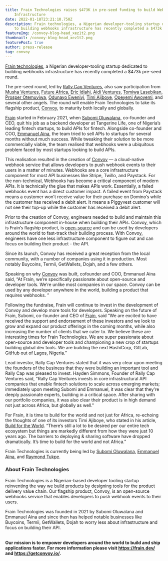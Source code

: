 ```yaml
---
title: Frain Technologies raises $473K in pre-seed funding to build Webhooks
    Infrastructure
date: 2022-01-18T23:21:10.750Z
description: Frain technologies, a Nigerian developer-tooling startup dedicated
    to building webhooks infrastructure has recently completed a $473k pre-seed round...
featureImg: /convoy-blog-head_xez1t2.png
thumbnail: /convoy-blog-head_xez1t2.png
featurePost: true
author: press-release
tag: convoy
---
```


[Frain technologies](https://frain.dev), a Nigerian developer-tooling startup dedicated to building webhooks infrastructure has recently completed a $473k pre-seed round.

The pre-seed round, led by [Rally Cap Ventures](https://www.rallycapventures.com/), also saw participation from [Musha Ventures](https://www.mushaventures.com/), [Future Africa](https://future.africa/), [Eric Idiahi](https://www.linkedin.com/in/eric-idiahi-b9b7b629/?originalSubdomain=ng), [Aidi Ventures](https://aidi.africa/), [Tomiwa Lasebikan](https://www.linkedin.com/in/olatomiwalasebikan/), [Prosper Otemuyiwa](https://www.linkedin.com/in/prosperotemuyiwa/), [Odunayo Eweniyi](https://www.linkedin.com/in/odunayoeweniyi/?originalSubdomain=uk), [Timi Ajiboye](https://timiajiboye.com/), [Opeyemi Awoyemi](https://www.linkedin.com/in/opeawo/), and several other angels. The round will enable Frain Technologies to take its flagship product, [Convoy](https://getconvoy.io/), to maturity both locally and globally.

[Frain](https://frain.dev/) started in February 2021, when [Subomi Oluwalana](https://www.linkedin.com/in/subomi-oluwalana-one/), co-founder and CEO, quit his job as a backend developer at Tangerine Life, one of Nigeria’s leading fintech startups, to build APIs for fintech. Alongside co-founder and COO, [Emmanuel Aina](https://www.linkedin.com/in/emmanuel-aina-76071a133/), the team tried to sell APIs to startups for several months without much success. While tweaking their solution to be more commercially viable, the team realised that webhooks were a ubiquitous problem faced by most startups looking to build APIs.

This realisation resulted in the creation of [Convoy](https://getconvoy.io/) — a cloud-native webhook service that allows developers to push webhook events to their users in a matter of minutes. Webhooks are a core infrastructure component for most API businesses like Stripe, Twillo, and Paystack. For the non-technical, Webhooks has become a critical component of modern APIs. It is technically the glue that makes APIs work. Essentially, a failed webhooks event has a direct customer impact. A failed event from Paystack means a customer won’t receive value for their purchase on Domino’s while the customer has received a debit alert. It means a Piggyvest customer will not see their top-up while the customer has received a debit alert.

Prior to the creation of Convoy, engineers needed to build and maintain this infrastructure component in-house when building their APIs. Convoy, which is Frain’s flagship product, is [open-source](https://github.com/frain-dev/convoy) and can be used by developers around the world to fast-track their building process. With Convoy, engineers have one less infrastructure component to figure out and can focus on building their product - the API.

Since its launch, Convoy has received a great reception from the local community, with a number of companies using it in production. Most notably Buycoins, Termii, GetWallets, Dojah, and a few others.

Speaking on why [Convoy](https://getconvoy.io/) was built, cofounder and COO, Emmanuel Aina said, “At Frain, we’re specifically passionate about open-source and developer tools. We’re unlike most companies in our space. Convoy can be used by any developer anywhere in the world, building a product that requires webhooks. ”

Following the fundraise, Frain will continue to invest in the development of Convoy and develop more tools for developers. Speaking on the future of Frain, Subomi, co-founder and CEO of [Frain](https://frain.dev/), said “We are excited to have received the support and endorsement of these investors and we look to grow and expand our product offerings in the coming months, while also increasing the number of clients that we cater to. We believe these are interesting times for Frain Technologies. We are super passionate about open-source and developer tools and championing a new crop of startups building global dev tools. We are building the next HashiCorp, GitLab, GitHub out of Lagos, Nigeria.”

Lead investor, Rally Cap Ventures stated that it was very clear upon meeting the founders of the business that they were building an important tool and Rally Cap was pleased to invest. Hayden Simmons, Founder of Rally Cap Ventures said, "Rally Cap Ventures invests in core infrastructural API companies that enable fintech solutions to scale across emerging markets; immediately upon meeting Subomi and Emmanuel, it was clear that they're deeply passionate experts, building in a critical space. After sharing with our portfolio companies, it was also clear their product is in high demand not just across Africa, but globally as well."

For Frain, it is time to build for the world and not just for Africa, re-echoing the thoughts of one of its investors Timi Ajiboye, who stated in his article, [Build for the World](https://medium.com/timigod/build-for-the-world-2df4501a9270). “There’s still a lot to be desired per our entire tech ecosystem but things are markedly different from how they were just 10 years ago. The barriers to deploying & sharing software have dropped dramatically. It’s time to build for the world and not Africa.”

Frain Technologies is currently being led by [Subomi Oluwalana](https://www.linkedin.com/in/subomi-oluwalana-one/), [Emmanuel Aina,](https://www.linkedin.com/in/emmanuel-aina-76071a133/) and [Raymond Tukpe](https://www.linkedin.com/in/rtukpe/?miniProfileUrn=urn%3Ali%3Afs_miniProfile%3AACoAABGsYP0Bi9v4PLyaqY7ZwTf4sfTt4sPpcxo).

### About Frain Technologies

Frain Technologies is a Nigerian-based developer tooling startup reinventing the way we build products by designing tools for the product delivery value chain. Our flagship product, Convoy, is an open-source webhooks service that enables developers to push webhook events to their users.

Frain Technologies was founded in 2021 by Subomi Oluwalana and Emmanuel Aina and since then has helped notable businesses like Buycoins, Termii, GetWallets, Dojah to worry less about infrastructure and focus on building their API.

**\
Our mission is to empower developers around the world to build and ship applications faster. For more information please visit <https://frain.dev/> and <https://getconvoy.io/>.**
